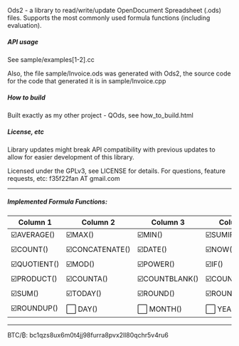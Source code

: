 Ods2 - a library to read/write/update OpenDocument Spreadsheet (.ods) files.
Supports the most commonly used formula functions (including evaluation).

##### API usage
See sample/examples[1-2].cc

Also, the file sample/Invoice.ods was generated with Ods2, the source code
for the code that generated it is in sample/Invoice.cpp

##### How to build
Built exactly as my other project - QOds, see how_to_build.html

##### License, etc
Library updates might break API compatibility with previous updates to allow
for easier development of this library.

Licensed under the GPLv3, see LICENSE for details.
For questions, feature requests, etc: f35f22fan AT gmail.com

---

##### Implemented Formula Functions:

Column 1 | Column 2   | Column 3 | Column 4
-------- | ---------- | -------- | ---------
☑️AVERAGE()    | ☑️MAX()            | ☑️MIN()          | ☑️SUMIF()
☑️COUNT()      | ☑️CONCATENATE()    | ☑️DATE()         | ☑️NOW()
☑️QUOTIENT()   | ☑️MOD()            | ☑️POWER()        | ☑️IF()
☑️PRODUCT()    | ☑️COUNTA()         | ☑️COUNTBLANK()   | ☑️COUNTIF()
☑️SUM()        | ☑️TODAY()          | ☑️ROUND()        | ☑️ROUNDDOWN()
☑️ROUNDUP()    | ⬜ DAY()            | ⬜ MONTH()        | ⬜ YEAR()

---
BTC/₿: bc1qzs8ux6m0t4jj98furra8pvx2ll80qchr5v4ru6
